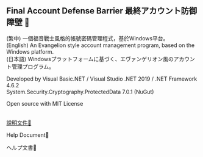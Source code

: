 ## Final Account Defense Barrier 最終アカウント防御障壁 🛫

(繁中) 一個福音戰士風格的帳號密碼管理程式，基於Windows平台。  
(English) An Evangelion style account management program, based on the Windows platform.  
(日本語) Windowsプラットフォームに基づく、エヴァンゲリオン風のアカウント管理プログラム。  
  
Developed by Visual Basic.NET / Visual Studio .NET 2019 / .NET Framework 4.6.2  
System.Security.Cryptography.ProtectedData 7.0.1 (NuGut)

Open source with MIT License  
 

  
[說明文件🔗](https://github.com/overdoignism/Final-Account-Defense-Barrier/blob/main/Readme/Readme_ZHTW)

Help Document🔗

ヘルプ文書🔗  
